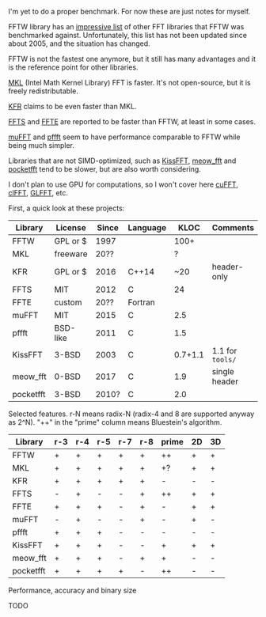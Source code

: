I'm yet to do a proper benchmark.
For now these are just notes for myself.

FFTW library has an [impressive list](http://www.fftw.org/benchfft/ffts.html)
of other FFT libraries that FFTW was benchmarked against.
Unfortunately, this list has not been updated since about 2005,
and the situation has changed.

FFTW is not the fastest one anymore, but it still has many advantages
and it is the reference point for other libraries.

[MKL](https://software.intel.com/en-us/mkl/features/fft)
(Intel Math Kernel Library) FFT is faster. It's not open-source, but it is freely redistributable.

[KFR](https://github.com/kfrlib/kfr) claims to be even faster than MKL.

[FFTS](https://github.com/anthonix/ffts) and
[FFTE](http://www.ffte.jp/) are reported to be faster than FFTW,
at least in some cases.

[muFFT](https://github.com/Themaister/muFFT)
and [pffft](https://bitbucket.org/jpommier/pffft)
seem to have performance comparable to FFTW while being much simpler.

Libraries that are not SIMD-optimized, such as
[KissFFT](https://github.com/mborgerding/kissfft),
[meow_fft](https://github.com/JodiTheTigger/meow_fft)
and [pocketfft](https://gitlab.mpcdf.mpg.de/mtr/pocketfft)
tend to be slower, but are also worth considering.

I don't plan to use GPU for computations, so I won't cover here
[cuFFT](https://developer.nvidia.com/cufft),
[clFFT](https://github.com/clMathLibraries/clFFT),
[GLFFT](https://github.com/Themaister/GLFFT), etc.

First, a quick look at these projects:

| Library | License | Since | Language | KLOC | Comments |
|---------|---------|-------|----------|------|----------|
|FFTW     | GPL or $| 1997  |          | 100+ |          |
|MKL      | freeware| 20??  |          |   ?  |          |
|KFR      | GPL or $| 2016  |  C++14   | ~20  | header-only |
|FFTS     | MIT     | 2012  |  C       | 24   |          |
|FFTE     | custom  | 20??  |  Fortran |      |          |
|muFFT    | MIT     | 2015  |  C       | 2.5  |          |
|pffft    | BSD-like| 2011  |  C       | 1.5  |          |
|KissFFT  | 3-BSD   | 2003  |  C       | 0.7+1.1 | 1.1 for `tools/` |
|meow_fft | 0-BSD   | 2017  |  C       | 1.9  | single header |
|pocketfft| 3-BSD   | 2010? |  C       | 2.0  |          |

Selected features. r-N means radix-N (radix-4 and 8 are supported anyway
as 2^N). "++" in the "prime" column means Bluestein's algorithm.


| Library | r-3 | r-4 | r-5 | r-7 | r-8 | prime | 2D | 3D |
|---------|-----|-----|-----|-----|-----|-------|----|----|
|FFTW     |  +  |  +  |  +  |  +  |  +  |  ++   | +  | +  |
|MKL      |  +  |  +  |  +  |  +  |  +  |  +?   | +  | +  |
|KFR      |  +  |  +  |  +  |  +  |  +  |   -   | -  | -  |
|FFTS     |  -  |  +  |  -  |  -  |  +  |  ++   | +  | +  |
|FFTE     |  +  |  +  |  +  |  -  |  +  |   -   | +  | +  |
|muFFT    |  -  |  +  |  -  |  -  |  +  |   -   | +  | -  |
|pffft    |  +  |  +  |  +  |  -  |  -  |   -   | -  | -  |
|KissFFT  |  +  |  +  |  +  |  -  |  -  |   +   | +  | +  |
|meow_fft |  +  |  +  |  +  |  -  |  +  |   +   | -  | -  |
|pocketfft|  +  |  +  |  +  |  +  |  -  |  ++   | -  | -  |

Performance, accuracy and binary size

TODO
